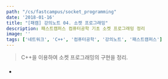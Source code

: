 ```yaml
---
path: "/cs/fastcampus/socket_programming"
date: '2018-01-16'
title: "[패캠] 강의노트 04. 소켓 프로그래밍"
description: 패스트캠퍼스 컴퓨터공학 기초 소켓 프로그래밍 정리
image: ''
tags: ['네트워크', 'C++', '컴퓨터공학', '강의노트', '패스트캠퍼스']
---
```

> C++을 이용하여 소켓 프로그래밍의 구현을 정리.

#### 
- 